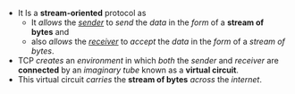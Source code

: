 - It Is a **stream-oriented** protocol as
	- It *allows* the <u>*sender*</u> to *send* the *data* in the *form* of a **stream of bytes** and 
	- also *allows* the <u>*receiver*</u> to *accept* the *data* in the *form* of a *stream of bytes*.
- TCP *creates* an *environment* in which *both* the *sender* and *receiver* are **connected** by an *imaginary tube* known as a **virtual circuit**.
- This virtual circuit *carries* the **stream of bytes** *across* the *internet*.